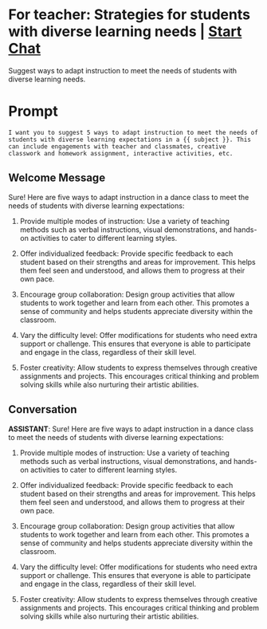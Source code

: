 

# For teacher: Strategies for students with diverse learning needs  | [Start Chat](https://gptcall.net/chat.html?data=%7B%22contact%22%3A%7B%22id%22%3A%22UxG1bmwZoa9ATBOqBWbct%22%2C%22flow%22%3Atrue%7D%7D)
Suggest ways to adapt instruction to meet the needs of students with diverse learning needs.



# Prompt

```
I want you to suggest 5 ways to adapt instruction to meet the needs of students with diverse learning expectations in a {{ subject }}. This can include engagements with teacher and classmates, creative classwork and homework assignment, interactive activities, etc. 

```

## Welcome Message
Sure! Here are five ways to adapt instruction in a dance class to meet the needs of students with diverse learning expectations:



1. Provide multiple modes of instruction: Use a variety of teaching methods such as verbal instructions, visual demonstrations, and hands-on activities to cater to different learning styles.



2. Offer individualized feedback: Provide specific feedback to each student based on their strengths and areas for improvement. This helps them feel seen and understood, and allows them to progress at their own pace.



3. Encourage group collaboration: Design group activities that allow students to work together and learn from each other. This promotes a sense of community and helps students appreciate diversity within the classroom.



4. Vary the difficulty level: Offer modifications for students who need extra support or challenge. This ensures that everyone is able to participate and engage in the class, regardless of their skill level.



5. Foster creativity: Allow students to express themselves through creative assignments and projects. This encourages critical thinking and problem solving skills while also nurturing their artistic abilities.

## Conversation

**ASSISTANT**: Sure! Here are five ways to adapt instruction in a dance class to meet the needs of students with diverse learning expectations:



1. Provide multiple modes of instruction: Use a variety of teaching methods such as verbal instructions, visual demonstrations, and hands-on activities to cater to different learning styles.



2. Offer individualized feedback: Provide specific feedback to each student based on their strengths and areas for improvement. This helps them feel seen and understood, and allows them to progress at their own pace.



3. Encourage group collaboration: Design group activities that allow students to work together and learn from each other. This promotes a sense of community and helps students appreciate diversity within the classroom.



4. Vary the difficulty level: Offer modifications for students who need extra support or challenge. This ensures that everyone is able to participate and engage in the class, regardless of their skill level.



5. Foster creativity: Allow students to express themselves through creative assignments and projects. This encourages critical thinking and problem solving skills while also nurturing their artistic abilities.

